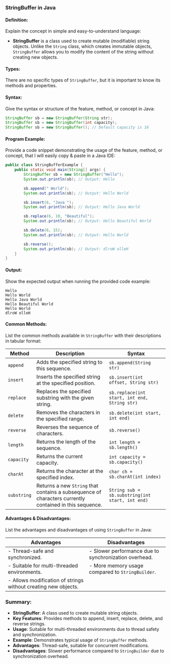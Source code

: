 ### StringBuffer in Java

#### Definition:
Explain the concept in simple and easy-to-understand language:
- **StringBuffer** is a class used to create mutable (modifiable) string objects. Unlike the `String` class, which creates immutable objects, `StringBuffer` allows you to modify the content of the string without creating new objects.

#### Types:
There are no specific types of `StringBuffer`, but it is important to know its methods and properties.

#### Syntax:
Give the syntax or structure of the feature, method, or concept in Java:

```java
StringBuffer sb = new StringBuffer(String str);
StringBuffer sb = new StringBuffer(int capacity);
StringBuffer sb = new StringBuffer(); // Default capacity is 16
```

#### Program Example:
Provide a code snippet demonstrating the usage of the feature, method, or concept, that I will easily copy & paste in a Java IDE:

```java
public class StringBufferExample {
    public static void main(String[] args) {
        StringBuffer sb = new StringBuffer("Hello");
        System.out.println(sb); // Output: Hello

        sb.append(" World");
        System.out.println(sb); // Output: Hello World

        sb.insert(6, "Java ");
        System.out.println(sb); // Output: Hello Java World

        sb.replace(6, 10, "Beautiful");
        System.out.println(sb); // Output: Hello Beautiful World

        sb.delete(6, 15);
        System.out.println(sb); // Output: Hello World

        sb.reverse();
        System.out.println(sb); // Output: dlroW olleH
    }
}
```

#### Output:
Show the expected output when running the provided code example:

```
Hello
Hello World
Hello Java World
Hello Beautiful World
Hello World
dlroW olleH
```

#### Common Methods:
List the common methods available in `StringBuffer` with their descriptions in tabular format:

| Method       | Description                                             | Syntax                                         |
|--------------|---------------------------------------------------------|------------------------------------------------|
| `append`     | Adds the specified string to this sequence.             | `sb.append(String str)`                        |
| `insert`     | Inserts the specified string at the specified position. | `sb.insert(int offset, String str)`            |
| `replace`    | Replaces the specified substring with the given string. | `sb.replace(int start, int end, String str)`   |
| `delete`     | Removes the characters in the specified range.          | `sb.delete(int start, int end)`                |
| `reverse`    | Reverses the sequence of characters.                    | `sb.reverse()`                                 |
| `length`     | Returns the length of the sequence.                     | `int length = sb.length()`                     |
| `capacity`   | Returns the current capacity.                           | `int capacity = sb.capacity()`                 |
| `charAt`     | Returns the character at the specified index.           | `char ch = sb.charAt(int index)`               |
| `substring`  | Returns a new `String` that contains a subsequence of characters currently contained in this sequence. | `String sub = sb.substring(int start, int end)` |

#### Advantages & Disadvantages:
List the advantages and disadvantages of using `StringBuffer` in Java:

| Advantages                                    | Disadvantages                                       |
|-----------------------------------------------|-----------------------------------------------------|
| - Thread-safe and synchronized.               | - Slower performance due to synchronization overhead.|
| - Suitable for multi-threaded environments.   | - More memory usage compared to `StringBuilder`.     |
| - Allows modification of strings without creating new objects. |                                                     |

### Summary:
- **StringBuffer**: A class used to create mutable string objects.
- **Key Features**: Provides methods to append, insert, replace, delete, and reverse strings.
- **Usage**: Suitable for multi-threaded environments due to thread safety and synchronization.
- **Example**: Demonstrates typical usage of `StringBuffer` methods.
- **Advantages**: Thread-safe, suitable for concurrent modifications.
- **Disadvantages**: Slower performance compared to `StringBuilder` due to synchronization overhead.
